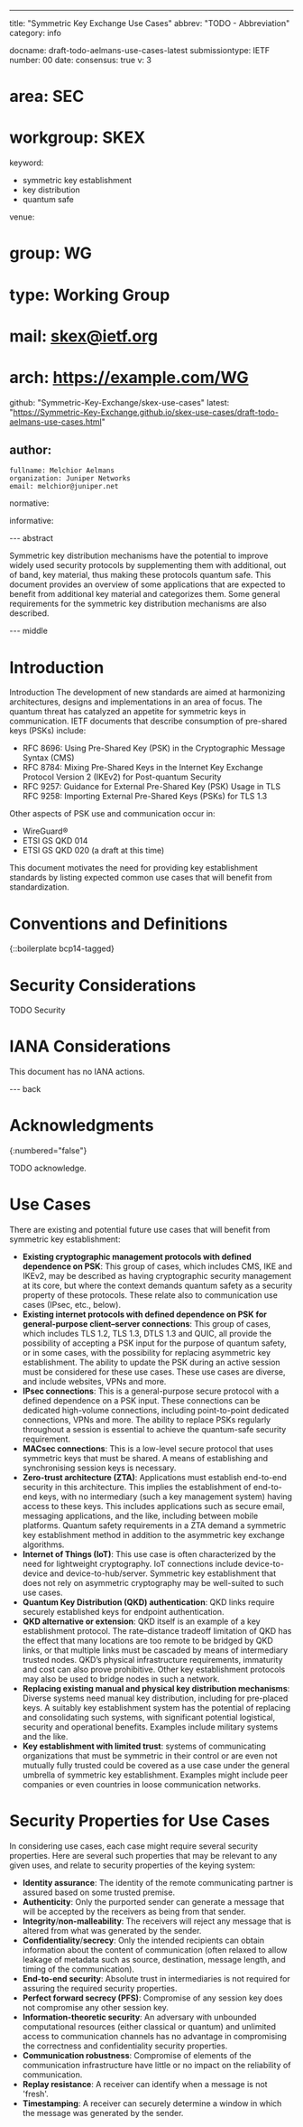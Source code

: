 ---
title: "Symmetric Key Exchange Use Cases"
abbrev: "TODO - Abbreviation"
category: info

docname: draft-todo-aelmans-use-cases-latest
submissiontype: IETF
number: 00
date:
consensus: true
v: 3
# area: SEC
# workgroup: SKEX
keyword:
 - symmetric key establishment
 - key distribution
 - quantum safe

venue:
#  group: WG
#  type: Working Group
#  mail: skex@ietf.org
#  arch: https://example.com/WG
  github: "Symmetric-Key-Exchange/skex-use-cases"
  latest: "https://Symmetric-Key-Exchange.github.io/skex-use-cases/draft-todo-aelmans-use-cases.html"

author:
 -
    fullname: Melchior Aelmans
    organization: Juniper Networks
    email: melchior@juniper.net

normative:

informative:


--- abstract

Symmetric key distribution mechanisms have the potential to improve widely used security protocols by supplementing them with additional, out of band, key material, thus making these protocols quantum safe. This document provides an overview of some applications that are expected to benefit from additional key material and categorizes them. Some general requirements for the symmetric key distribution mechanisms are also described.


--- middle

# Introduction

Introduction
The development of new standards are aimed at harmonizing architectures, designs and implementations in an area of focus.  The quantum threat has catalyzed an appetite for symmetric keys in communication.
IETF documents that describe consumption of pre-shared keys (PSKs) include:
 - RFC 8696: Using Pre-Shared Key (PSK) in the Cryptographic Message Syntax (CMS)
 - RFC 8784: Mixing Pre-Shared Keys in the Internet Key Exchange Protocol Version 2 (IKEv2) for Post-quantum Security
 - RFC 9257: Guidance for External Pre-Shared Key (PSK) Usage in TLS
    RFC 9258: Importing External Pre-Shared Keys (PSKs) for TLS 1.3

Other aspects of PSK use and communication occur in:
 - WireGuard®
 - ETSI GS QKD 014
 - ETSI GS QKD 020 (a draft at this time)

This document motivates the need for providing key establishment standards by listing expected common use cases that will benefit from standardization.


# Conventions and Definitions

{::boilerplate bcp14-tagged}


# Security Considerations

TODO Security


# IANA Considerations

This document has no IANA actions.


--- back

# Acknowledgments
{:numbered="false"}

TODO acknowledge.

# Use Cases

There are existing and potential future use cases that will benefit from symmetric key establishment:
 - **Existing cryptographic management protocols with defined dependence on PSK**: This group of cases, which includes CMS, IKE and IKEv2, may be described as having cryptographic security management at its core, but where the context demands quantum safety as a security property of these protocols. These relate also to communication use cases (IPsec, etc., below).
 - **Existing internet protocols with defined dependence on PSK for general-purpose client–server connections**: This group of cases, which includes TLS 1.2, TLS 1.3, DTLS 1.3 and QUIC, all provide the possibility of accepting a PSK input for the purpose of quantum safety, or in some cases, with the possibility for replacing asymmetric key establishment. The ability to update the PSK during an active session must be considered for these use cases.  These use cases are diverse, and include websites, VPNs and more.
  - **IPsec connections**: This is a general-purpose secure protocol with a defined dependence on a PSK input.  These connections can be dedicated high-volume connections, including point-to-point dedicated connections, VPNs and more. The ability to replace PSKs regularly throughout a session is essential to achieve the quantum-safe security requirement.
 - **MACsec connections**: This is a low-level secure protocol that uses symmetric keys that must be shared.  A means of establishing and synchronising session keys is necessary.
 - **Zero-trust architecture (ZTA)**: Applications must establish end-to-end security in this architecture.  This implies the establishment of end-to-end keys, with no intermediary (such a key management system) having access to these keys.  This includes applications such as secure email, messaging applications, and the like, including between mobile platforms.  Quantum safety requirements in a ZTA demand a symmetric key establishment method in addition to the asymmetric key exchange algorithms.
 - **Internet of Things (IoT)**: This use case is often characterized by the need for lightweight cryptography.  IoT connections include device-to-device and device-to-hub/server.  Symmetric key establishment that does not rely on asymmetric cryptography may be well-suited to such use cases.
 - **Quantum Key Distribution (QKD) authentication**: QKD links require securely established keys for endpoint authentication. 
 - **QKD alternative or extension**: QKD itself is an example of a key establishment protocol. The rate–distance tradeoff limitation of QKD has the effect that many locations are too remote to be bridged by QKD links, or that multiple links must be cascaded by means of intermediary trusted nodes.  QKD’s physical infrastructure requirements, immaturity and cost can also prove prohibitive.  Other key establishment protocols may also be used to bridge nodes in such a network.
 - **Replacing existing manual and physical key distribution mechanisms**: Diverse systems need manual key distribution, including for pre-placed keys.  A suitably key establishment system has the potential of replacing and consolidating such systems, with significant potential logistical, security and operational benefits.  Examples include military systems and the like.
 - **Key establishment with limited trust**: systems of communicating organizations that must be symmetric in their control or are even not mutually fully trusted could be covered as a use case under the general umbrella of symmetric key establishment.  Examples might include peer companies or even countries in loose communication networks. 

# Security Properties for Use Cases

In considering use cases, each case might require several security properties.  Here are several such properties that may be relevant to any given uses, and relate to security properties of the keying system:
 - **Identity assurance**: The identity of the remote communicating partner is assured based on some trusted premise.
 - **Authenticity**: Only the purported sender can generate a message that will be accepted by the receivers as being from that sender.
 - **Integrity**/**non-malleability**: The receivers will reject any message that is altered from what was generated by the sender.
 - **Confidentiality**/**secrecy**: Only the intended recipients can obtain information about the content of communication (often relaxed to allow leakage of metadata such as source, destination, message length, and timing of the communication).
 - **End-to-end security**: Absolute trust in intermediaries is not required for assuring the required security properties.
 - **Perfect forward secrecy (PFS)**: Compromise of any session key does not compromise any other session key.
 - **Information-theoretic security**: An adversary with unbounded computational resources (either classical or quantum) and unlimited access to communication channels has no advantage in compromising the correctness and confidentiality security properties.
 - **Communication robustness**: Compromise of elements of the communication infrastructure have little or no impact on the reliability of communication.
 - **Replay resistance**: A receiver can identify when a message is not 'fresh'.
 - **Timestamping**: A receiver can securely determine a window in which the message was generated by the sender.

